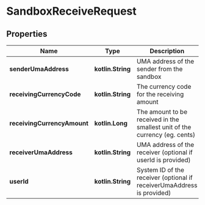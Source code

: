 
# SandboxReceiveRequest

## Properties
| Name | Type | Description | Notes |
| ------------ | ------------- | ------------- | ------------- |
| **senderUmaAddress** | **kotlin.String** | UMA address of the sender from the sandbox |  |
| **receivingCurrencyCode** | **kotlin.String** | The currency code for the receiving amount |  |
| **receivingCurrencyAmount** | **kotlin.Long** | The amount to be received in the smallest unit of the currency (eg. cents) |  |
| **receiverUmaAddress** | **kotlin.String** | UMA address of the receiver (optional if userId is provided) |  [optional] |
| **userId** | **kotlin.String** | System ID of the receiver (optional if receiverUmaAddress is provided) |  [optional] |



